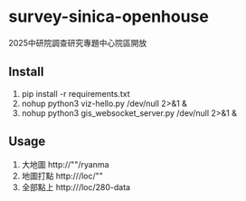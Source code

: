 # survey-sinica-openhouse
2025中研院調查研究專題中心院區開放
## Install
1. pip install -r requirements.txt
2. nohup python3 viz-hello.py /dev/null 2>&1 &
3. nohup python3 gis_websocket_server.py /dev/null 2>&1 &
## Usage
1.  大地圖
    http://"<ip>"/ryanma
2. 地圖打點
   http://<ip>/loc/"<id>"
3. 全部點上
   http://<ip>/loc/280-data
